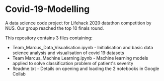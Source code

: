 # Covid-19-Modelling
A data science code project for Lifehack 2020 datathon competition by NUS.
Our group reached the top 10 finals round.

This repository contains 3 files containing:
* Team_Marcus_Data_Visualisation.ipynb - Initialisation and basic data science analysis and visualisation of covid 19 datasets
* Team Marcus_Machine Learning.ipynb - Machine learning models applied to solve classification problem of patient's severity
* Readme.txt - Details on opening and loading the 2 notebooks in Google Collab
